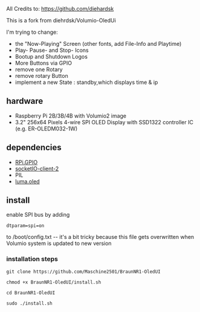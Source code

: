 All Credits to: https://github.com/diehardsk

This is a fork from diehrdsk/Volumio-OledUi

I'm trying to change: 
* the "Now-Playing" Screen (other fonts, add File-Info and Playtime)
* Play- Pause- and Stop- Icons
* Bootup and Shutdown Logos
* More Buttons via GPIO
* remove one Rotary
* remove rotary Button
* implement a new State : standby,which displays time & ip


## hardware
* Raspberry Pi 2B/3B/4B with Volumio2 image
* 3.2" 256x64 Pixels 4-wire SPI OLED Display with SSD1322 controller IC (e.g. ER-OLEDM032-1W)

## dependencies
* [RPi.GPIO](https://sourceforge.net/p/raspberry-gpio-python/wiki/Home/)
* [socketIO-client-2](https://pypi.python.org/pypi/socketIO-client-2)
* PIL
* [luma.oled](https://luma-oled.readthedocs.io/)

## install
enable SPI bus by adding
```
dtparam=spi=on
```
to /boot/config.txt -- it's a bit tricky because this file gets overwritten when Volumio system is updated to new version

### installation steps
```
git clone https://github.com/Maschine2501/BraunNR1-OledUI

chmod +x BraunNR1-OledUI/install.sh

cd BraunNR1-OledUI

sudo ./install.sh
```
